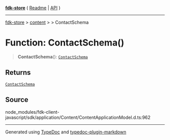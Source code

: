[**fdk-store**](../../../README.md) ( [Readme](../../../README.md) \| [API](../../../API.md) )

---

[fdk-store](../../../API.md) > [content](../../README.md) > [<internal>](../README.md) > ContactSchema

# Function: ContactSchema()

> **ContactSchema**(): [`ContactSchema`](../type-aliases/type-alias.ContactSchema.md)

## Returns

[`ContactSchema`](../type-aliases/type-alias.ContactSchema.md)

## Source

node_modules/fdk-client-javascript/sdk/application/Content/ContentApplicationModel.d.ts:962

---

Generated using [TypeDoc](https://typedoc.org/) and [typedoc-plugin-markdown](https://www.npmjs.com/package/typedoc-plugin-markdown)
